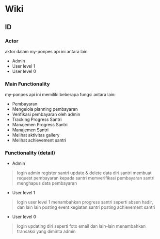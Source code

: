 # Wiki

## ID
### Actor
aktor dalam my-ponpes api ini antara lain
- Admin
- User level 1
- User level 0

### Main Functionality
my-ponpes api ini memiliki beberapa fungsi antara lain: 
- Pembayaran
- Mengelola planning pembayaran
- Verifikasi pembayaran oleh admin
- Tracking Progress Santri
- Manajemen Progress Santri
- Manajemen Santri
- Melihat aktivitas gallery
- Melihat achievement santri

### Functionality (detail)
- Admin
> login admin
> register santri
> update & delete data diri santri
> membuat request pembayaran kepada santri
> memverifikasi pembayaran santri
> menghapus data pembayaran

- User level 1
> login user level 1
> menambahkan progress santri seperti absen hadir, dan lain lain
> posting event kegiatan santri
> posting achievement santri

- User level 0
> login
> updating diri seperti foto email dan lain-lain
> menambahkan transaksi yang diminta admin